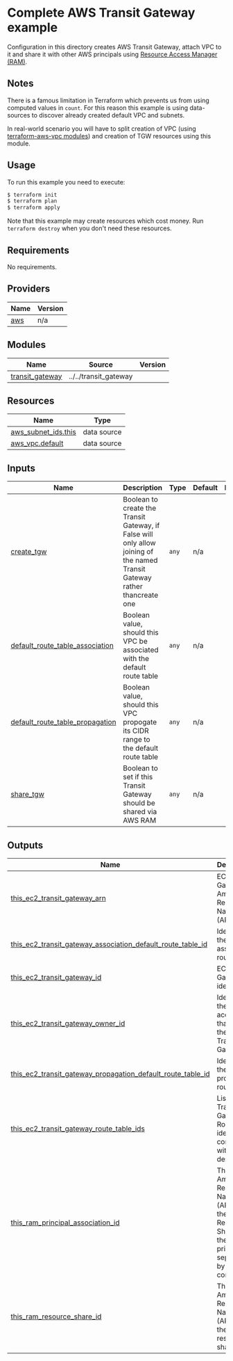# Complete AWS Transit Gateway example

Configuration in this directory creates AWS Transit Gateway, attach VPC to it and share it with other AWS principals using [Resource Access Manager (RAM)](https://aws.amazon.com/ram/).

## Notes

There is a famous limitation in Terraform which prevents us from using computed values in `count`. For this reason this example is using data-sources to discover already created default VPC and subnets.

In real-world scenario you will have to split creation of VPC (using [terraform-aws-vpc modules](https://github.com/terraform-aws-modules/terraform-aws-vpc)) and creation of TGW resources using this module. 

## Usage

To run this example you need to execute:

```bash
$ terraform init
$ terraform plan
$ terraform apply
```

Note that this example may create resources which cost money. Run `terraform destroy` when you don't need these resources.

<!-- BEGINNING OF PRE-COMMIT-TERRAFORM DOCS HOOK -->
## Requirements

No requirements.

## Providers

| Name | Version |
|------|---------|
| <a name="provider_aws"></a> [aws](#provider\_aws) | n/a |

## Modules

| Name | Source | Version |
|------|--------|---------|
| <a name="module_transit_gateway"></a> [transit\_gateway](#module\_transit\_gateway) | ../../transit_gateway |  |

## Resources

| Name | Type |
|------|------|
| [aws_subnet_ids.this](https://registry.terraform.io/providers/hashicorp/aws/latest/docs/data-sources/subnet_ids) | data source |
| [aws_vpc.default](https://registry.terraform.io/providers/hashicorp/aws/latest/docs/data-sources/vpc) | data source |

## Inputs

| Name | Description | Type | Default | Required |
|------|-------------|------|---------|:--------:|
| <a name="input_create_tgw"></a> [create\_tgw](#input\_create\_tgw) | Boolean to create the Transit Gateway, if False will only allow joining of the named Transit Gateway rather thancreate one | `any` | n/a | yes |
| <a name="input_default_route_table_association"></a> [default\_route\_table\_association](#input\_default\_route\_table\_association) | Boolean value, should this VPC be associated with the default route table | `any` | n/a | yes |
| <a name="input_default_route_table_propagation"></a> [default\_route\_table\_propagation](#input\_default\_route\_table\_propagation) | Boolean value, should this VPC propogate its CIDR range to the default route table | `any` | n/a | yes |
| <a name="input_share_tgw"></a> [share\_tgw](#input\_share\_tgw) | Boolean to set if this Transit Gateway should be shared via AWS RAM | `any` | n/a | yes |

## Outputs

| Name | Description |
|------|-------------|
| <a name="output_this_ec2_transit_gateway_arn"></a> [this\_ec2\_transit\_gateway\_arn](#output\_this\_ec2\_transit\_gateway\_arn) | EC2 Transit Gateway Amazon Resource Name (ARN) |
| <a name="output_this_ec2_transit_gateway_association_default_route_table_id"></a> [this\_ec2\_transit\_gateway\_association\_default\_route\_table\_id](#output\_this\_ec2\_transit\_gateway\_association\_default\_route\_table\_id) | Identifier of the default association route table |
| <a name="output_this_ec2_transit_gateway_id"></a> [this\_ec2\_transit\_gateway\_id](#output\_this\_ec2\_transit\_gateway\_id) | EC2 Transit Gateway identifier |
| <a name="output_this_ec2_transit_gateway_owner_id"></a> [this\_ec2\_transit\_gateway\_owner\_id](#output\_this\_ec2\_transit\_gateway\_owner\_id) | Identifier of the AWS account that owns the EC2 Transit Gateway |
| <a name="output_this_ec2_transit_gateway_propagation_default_route_table_id"></a> [this\_ec2\_transit\_gateway\_propagation\_default\_route\_table\_id](#output\_this\_ec2\_transit\_gateway\_propagation\_default\_route\_table\_id) | Identifier of the default propagation route table |
| <a name="output_this_ec2_transit_gateway_route_table_ids"></a> [this\_ec2\_transit\_gateway\_route\_table\_ids](#output\_this\_ec2\_transit\_gateway\_route\_table\_ids) | List of EC2 Transit Gateway Route Table identifier combined with destination |
| <a name="output_this_ram_principal_association_id"></a> [this\_ram\_principal\_association\_id](#output\_this\_ram\_principal\_association\_id) | The Amazon Resource Name (ARN) of the Resource Share and the principal, separated by a comma |
| <a name="output_this_ram_resource_share_id"></a> [this\_ram\_resource\_share\_id](#output\_this\_ram\_resource\_share\_id) | The Amazon Resource Name (ARN) of the resource share |
<!-- END OF PRE-COMMIT-TERRAFORM DOCS HOOK -->
